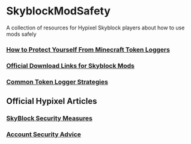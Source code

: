 # SkyblockModSafety
A collection of resources for Hypixel Skyblock players about how to use mods safely

### [How to Protect Yourself From Minecraft Token Loggers](how-to-protect-yourself-from-minecraft-token-loggers.md)
### [Official Download Links for Skyblock Mods](official-mod-download-links.md)
### [Common Token Logger Strategies](common-token-logger-strategies.md)

## Official Hypixel Articles

### [SkyBlock Security Measures](https://support.hypixel.net/hc/en-us/articles/5520970481042-SkyBlock-Security-Measures)
### [Account Security Advice](https://support.hypixel.net/hc/en-us/articles/360019538060-Account-Security-Advice)